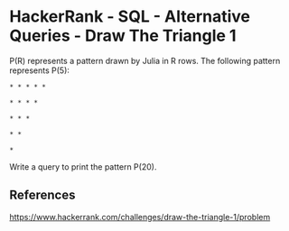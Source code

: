 # HackerRank - SQL - Alternative Queries - Draw The Triangle 1

P(R) represents a pattern drawn by Julia in R rows. The following pattern represents P(5):

`* * * * * `

`* * * * `

`* * * `

`* * `

`* `

Write a query to print the pattern P(20).

## References
https://www.hackerrank.com/challenges/draw-the-triangle-1/problem